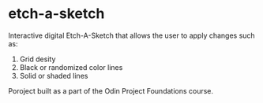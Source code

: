 # etch-a-sketch

Interactive digital Etch-A-Sketch that allows the user to apply changes such as:
1. Grid desity
2. Black or randomized color lines
3. Solid or shaded lines

Poroject built as a part of the Odin Project Foundations course.
